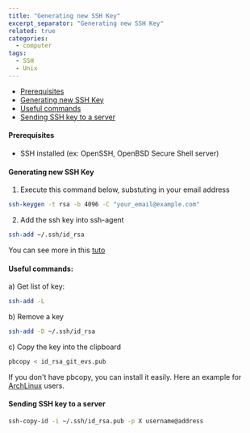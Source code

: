 ```yaml
---
title: "Generating new SSH Key"
excerpt_separator: "Generating new SSH Key"
related: true
categories:
  - computer
tags:
  - SSH
  - Unix
---
```


- [Prerequisites](#prerequisites)
- [Generating new SSH Key](#generating-new-ssh-key)
- [Useful commands](#useful-commands)
- [Sending SSH key to a server](#sending-ssh-key-to-a-server)

#### Prerequisites

- SSH installed (ex: OpenSSH, OpenBSD Secure Shell server)

#### Generating new SSH Key

1) Execute this command below, substuting in your email address
```bash
ssh-keygen -t rsa -b 4096 -C "your_email@example.com"
```
2) Add the ssh key into ssh-agent

```bash
ssh-add ~/.ssh/id_rsa
```
You can see more in this [tuto](https://help.github.com/articles/generating-a-new-ssh-key-and-adding-it-to-the-ssh-agent)

#### Useful commands:

a) Get list of key:
```bash
ssh-add -L
```
b) Remove a key
```bash
ssh-add -D ~/.ssh/id_rsa
```
c) Copy the key into the clipboard

```bash
pbcopy < id_rsa_git_evs.pub
```
If you don't have pbcopy, you can install it easily. Here an example for
[ArchLinux](https://gist.github.com/chriscandy/753eb149e9735e852b0b) users.


#### Sending SSH key to a server 

```bash
ssh-copy-id -i ~/.ssh/id_rsa.pub -p X username@address
```